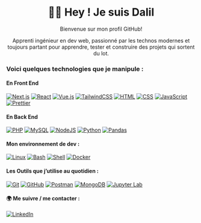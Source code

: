 <h1 align="center">🧑‍💻 Hey ! Je suis Dalil </h1>

<p align="center">Bienvenue sur mon profil GitHub!</p>
<p align="center">Apprenti ingénieur en dev web, passionné par les technos modernes et toujours partant pour apprendre, tester et construire des projets qui sortent du lot.</p>

<h3 align="left">Voici quelques technologies que je manipule :</h3>

<h4>En Front End</h4>

[![Next.js](https://img.shields.io/badge/Next.js-000?logo=nextdotjs&logoColor=white)](#)
[![React](https://img.shields.io/badge/React-%2320232a.svg?logo=react&logoColor=%2361DAFB)](#)
[![Vue.js](https://img.shields.io/badge/Vue.js-4FC08D?logo=vuedotjs&logoColor=fff)](#)
[![TailwindCSS](https://img.shields.io/badge/Tailwind%20CSS-%2338B2AC.svg?logo=tailwind-css&logoColor=white)](#)
[![HTML](https://img.shields.io/badge/HTML-%23E34F26.svg?logo=html5&logoColor=white)](#)
[![CSS](https://img.shields.io/badge/CSS-1572B6?logo=css3&logoColor=fff)](#)
[![JavaScript](https://img.shields.io/badge/JavaScript-F7DF1E?logo=javascript&logoColor=000)](#)
[![Prettier](https://img.shields.io/badge/Prettier-f8bc45?logo=prettier&logoColor=fff)](#)

<h4>En Back End</h4>

[![PHP](https://img.shields.io/badge/php-%23777BB4.svg?&logo=php&logoColor=white)](#)
[![MySQL](https://img.shields.io/badge/MySQL-4479A1?logo=mysql&logoColor=fff)](#)
[![NodeJS](https://img.shields.io/badge/Node.js-6DA55F?logo=node.js&logoColor=white)](#)
[![Python](https://img.shields.io/badge/Python-3776AB?logo=python&logoColor=fff)](#)
[![Pandas](https://img.shields.io/badge/Pandas-150458?logo=pandas&logoColor=fff)](#)

<h4>Mon environnement de dev : </h4>

[![Linux](https://img.shields.io/badge/Linux-FCC624?logo=linux&logoColor=black)](#)
[![Bash](https://img.shields.io/badge/Bash-4EAA25?logo=gnubash&logoColor=fff)](#)
[![Shell](https://img.shields.io/badge/Shell-000?logo=zsh&logoColor=fff)](#)
[![Docker](https://img.shields.io/badge/Docker-2496ED?logo=docker&logoColor=fff)](#)

<h4>Les Outils que j’utilise au quotidien :</h4>

[![Git](https://img.shields.io/badge/Git-F05032?logo=git&logoColor=fff)](#)
[![GitHub](https://img.shields.io/badge/GitHub-%23121011.svg?logo=github&logoColor=white)](#)
[![Postman](https://img.shields.io/badge/Postman-F37440?logo=postman&logoColor=fff)](#)
[![MongoDB](https://img.shields.io/badge/MongoDB-%234ea94b.svg?logo=mongodb&logoColor=white)](#)
[![Jupyter Lab](https://img.shields.io/badge/Jupyter%20Lab-f8bc45?logo=jupyternotebook&logoColor=fff)](#)

<h4>🌍 Me suivre / me contacter :</h4>

[![LinkedIn](https://custom-icon-badges.demolab.com/badge/LinkedIn-0A66C2?logo=linkedin-white&logoColor=fff)](https://www.linkedin.com/in/hianeda/)

